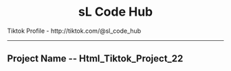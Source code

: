 <h1 align="center">sL Code Hub</h1>

<p>Tiktok Profile - http://tiktok.com/@sl_code_hub </p>

---

<h2>Project Name -- Html_Tiktok_Project_22 <h2/>
